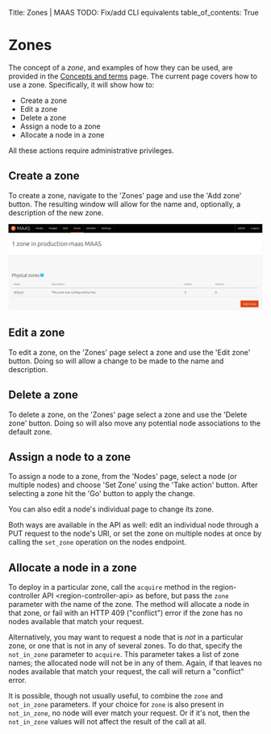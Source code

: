 Title: Zones | MAAS
TODO:  Fix/add CLI equivalents
table_of_contents: True


# Zones

The concept of a *zone*, and examples of how they can be used, are provided in
the [Concepts and terms][concepts] page. The current page covers how to use a
zone. Specifically, it will show how to:

- Create a zone
- Edit a zone
- Delete a zone
- Assign a node to a zone
- Allocate a node in a zone 

All these actions require administrative privileges.


## Create a zone

To create a zone, navigate to the 'Zones' page and use the 'Add zone' button.
The resulting window will allow for the name and, optionally, a description of
the new zone.

![create zone][img__2.1_create-zone]


## Edit a zone

To edit a zone, on the 'Zones' page select a zone and use the 'Edit zone'
button. Doing so will allow a change to be made to the name and description.


## Delete a zone

To delete a zone, on the 'Zones' page select a zone and use the 'Delete zone'
button. Doing so will also move any potential node associations to the default
zone.


## Assign a node to a zone

To assign a node to a zone, from the 'Nodes' page, select a node (or multiple
nodes) and choose 'Set Zone' using the 'Take action' button. After selecting a
zone hit the 'Go' button to apply the change.

You can also edit a node's individual page to change its zone.

Both ways are available in the API as well: edit an individual node through a
PUT request to the node's URI, or set the zone on multiple nodes at once by
calling the `set_zone` operation on the nodes endpoint.


## Allocate a node in a zone

To deploy in a particular zone, call the `acquire` method in the
region-controller API \<region-controller-api\> as before, but pass the `zone`
parameter with the name of the zone. The method will allocate a node in that
zone, or fail with an HTTP 409 ("conflict") error if the zone has no nodes
available that match your request.

Alternatively, you may want to request a node that is *not* in a particular
zone, or one that is not in any of several zones. To do that, specify the
`not_in_zone` parameter to `acquire`. This parameter takes a list of zone
names; the allocated node will not be in any of them. Again, if that leaves no
nodes available that match your request, the call will return a "conflict"
error.

It is possible, though not usually useful, to combine the `zone` and
`not_in_zone` parameters. If your choice for `zone` is also present in
`not_in_zone`, no node will ever match your request. Or if it's not, then the
`not_in_zone` values will not affect the result of the call at all.


<!-- LINKS -->

[concepts]: intro-concepts.md#zones

[img__2.1_create-zone]: ../media/manage-zones__2.1_create-zone.png
